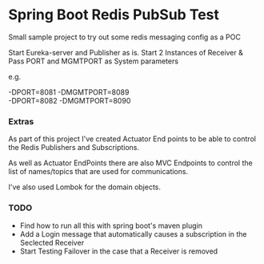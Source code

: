 # Spring Boot Redis PubSub Test

Small sample project to try out some redis messaging config as a POC

Start Eureka-server and Publisher as is.
Start 2 Instances of Receiver
& Pass PORT and MGMTPORT as System parameters

e.g.

-DPORT=8081 -DMGMTPORT=8089<br/>
-DPORT=8082 -DMGMTPORT=8090

### Extras

As part of this project I've created Actuator End points to be able to control the Redis Publishers and Subscriptions.

As well as Actuator EndPoints there are also MVC Endpoints to control the list of names/topics that are used for communications.

I've also used Lombok for the domain objects.


### TODO

- Find how to run all this with spring boot's maven plugin
- Add a Login message that automatically causes a subscription in the Seclected Receiver
- Start Testing Failover in the case that a Receiver is removed
